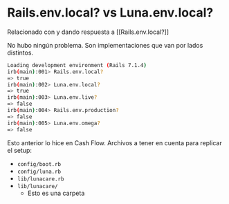 # Rails.env.local? vs Luna.env.local?

Relacionado con y dando respuesta a [[Rails.env.local?]]

No hubo ningún problema. Son implementaciones que van por lados distintos.

```bash
Loading development environment (Rails 7.1.4)
irb(main):001> Rails.env.local?
=> true
irb(main):002> Luna.env.local?
=> true
irb(main):003> Luna.env.live?
=> false
irb(main):004> Rails.env.production?
=> false
irb(main):005> Luna.env.omega?
=> false
```

Esto anterior lo hice en Cash Flow. Archivos a tener en cuenta para replicar el setup:

- `config/boot.rb`
- `config/luna.rb`
- `lib/lunacare.rb`
- `lib/lunacare/`
	- Esto es una carpeta

